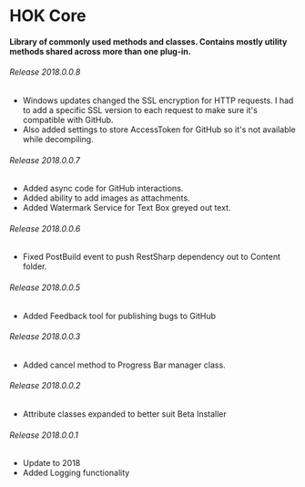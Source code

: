 # HOK Core 

#### Library of commonly used methods and classes. Contains mostly utility methods shared across more than one plug-in. 

###### Release 2018.0.0.8

* Windows updates changed the SSL encryption for HTTP requests. I had to add a specific SSL version to each request to make sure it's compatible with GitHub. 
* Also added settings to store AccessToken for GitHub so it's not available while decompiling.

###### Release 2018.0.0.7

* Added async code for GitHub interactions. 
* Added ability to add images as attachments.
* Added Watermark Service for Text Box greyed out text.

###### Release 2018.0.0.6

* Fixed PostBuild event to push RestSharp dependency out to Content folder. 

###### Release 2018.0.0.5

* Added Feedback tool for publishing bugs to GitHub

###### Release 2018.0.0.3

* Added cancel method to Progress Bar manager class.

###### Release 2018.0.0.2

* Attribute classes expanded to better suit Beta Installer

###### Release 2018.0.0.1

* Update to 2018
* Added Logging functionality
